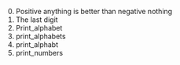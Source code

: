0. Positive anything is better than negative nothing
1. The last digit
2. Print_alphabet
3. print_alphabets
4. print_alphabt
5. print_numbers

